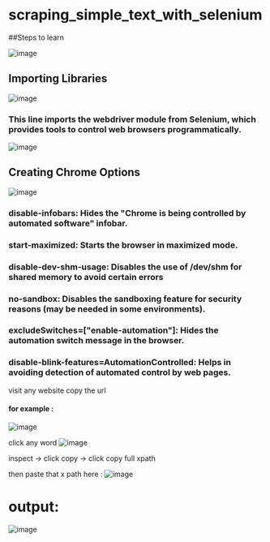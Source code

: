 # scraping_simple_text_with_selenium

##Steps to learn

![image](https://github.com/user-attachments/assets/0d638e60-ec1e-4599-bc85-5222628cbad6)


## Importing Libraries
![image](https://github.com/user-attachments/assets/945935f9-af88-4e09-835e-9dfe69d7b97e)

### This line imports the **webdriver** module from Selenium, which provides tools to control web browsers programmatically.

![image](https://github.com/user-attachments/assets/3032b36b-709b-410d-bf35-753e852778e5)

## Creating Chrome Options
![image](https://github.com/user-attachments/assets/fa56a4a0-59ba-41b7-81f6-7a1c4b2c37c7)

### disable-infobars: Hides the "Chrome is being controlled by automated software" infobar.

### start-maximized: Starts the browser in maximized mode.

### disable-dev-shm-usage: Disables the use of /dev/shm for shared memory to avoid certain errors

### no-sandbox: Disables the sandboxing feature for security reasons (may be needed in some environments).

### excludeSwitches=["enable-automation"]: Hides the automation switch message in the browser.

### disable-blink-features=AutomationControlled: Helps in avoiding detection of automated control by web pages.

visit any website copy the url

#### for example :
![image](https://github.com/user-attachments/assets/d10ff78a-e078-4d64-a2d1-c766e7320aa6)

click any word
![image](https://github.com/user-attachments/assets/cc11a6f1-2a59-4e30-b87c-aef19fac24ee)

inspect -> click copy -> click copy full xpath

then paste that x path here :
![image](https://github.com/user-attachments/assets/6607a09a-57f9-4a11-94ac-144f72f5347d)

# output:
![image](https://github.com/user-attachments/assets/0b586819-f875-43ee-8afd-bbc1719e75b9)









